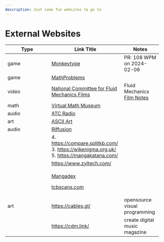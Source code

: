 ```yaml
---
description: Just some fun websites to go to
---
```


# External Websites



<table data-full-width="true"><thead><tr><th width="128">Type</th><th>Link Title</th><th>Notes</th></tr></thead><tbody><tr><td>game</td><td><a href="https://monkeytype.com/">Monkeytype</a></td><td>PR: 108 WPM on 2024-02-06</td></tr><tr><td>game</td><td><a href="http://mathproblems.info/">MathProblems</a></td><td></td></tr><tr><td>video</td><td><a href="https://web.mit.edu/hml/ncfmf.html">National Committee for Fluid Mechanics Films</a></td><td>Fluid Mechanics <a href="https://edwebapps.lanl.gov/irtprid/index/view.aspx?FURL=indexcust.aspx&#x26;SID=1&#x26;ID=9873">Film Notes</a></td></tr><tr><td> math</td><td><a href="https://virtualmathmuseum.org/">Virtual Math Museum</a></td><td></td></tr><tr><td>audio</td><td><a href="https://www.liveatc.net/search/?icao=BKK">ATC Radio</a></td><td></td></tr><tr><td>art</td><td><a href="https://www.asciiart.eu/">ASCII Art </a></td><td></td></tr><tr><td>audio</td><td><a href="https://www.riffusion.com/?&#x26;prompt=techno+DJ+and+a+country+fiddle&#x26;denoising=0.75&#x26;seedImageId=og_beat">Riffusion</a></td><td></td></tr><tr><td></td><td>4. <a href="https://compare.splitkb.com/">https://compare.splitkb.com/</a><br>3. <a href="https://wikenigma.org.uk/">https://wikenigma.org.uk/</a><br>5. <a href="https://mangakatana.com/">https://mangakatana.com/</a></td><td></td></tr><tr><td></td><td><a href="https://www.zyltech.com/">https://www.zyltech.com/</a></td><td></td></tr><tr><td></td><td><p><a href="https://mangadex.org">Mangadex</a></p><p><a href="https://tcbscans.com">tcbscans.com</a></p></td><td></td></tr><tr><td>art</td><td><a href="https://cables.gl/">https://cables.gl/</a></td><td>opensource visual programming</td></tr><tr><td></td><td><a href="https://cdm.link/">https://cdm.link/</a></td><td>create digital music magazine</td></tr></tbody></table>

